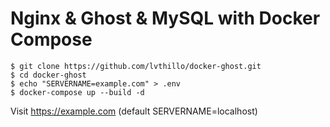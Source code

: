 # Nginx & Ghost & MySQL with Docker Compose
```
$ git clone https://github.com/lvthillo/docker-ghost.git
$ cd docker-ghost
$ echo "SERVERNAME=example.com" > .env  
$ docker-compose up --build -d
```

Visit https://example.com (default SERVERNAME=localhost)
